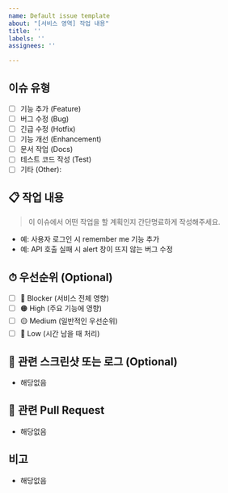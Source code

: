 ```yaml
---
name: Default issue template
about: "[서비스 영역] 작업 내용"
title: ''
labels: ''
assignees: ''

---
```


## 이슈 유형

- [ ] 기능 추가 (Feature)
- [ ] 버그 수정 (Bug)
- [ ] 긴급 수정 (Hotfix)
- [ ] 기능 개선 (Enhancement)
- [ ] 문서 작업 (Docs)
- [ ] 테스트 코드 작성 (Test)
- [ ] 기타 (Other):

## 📋 작업 내용

> 이 이슈에서 어떤 작업을 할 계획인지 간단명료하게 작성해주세요.

- 예: 사용자 로그인 시 remember me 기능 추가
- 예: API 호출 실패 시 alert 창이 뜨지 않는 버그 수정

## ⏱ 우선순위 (Optional)

- [ ] 🔴 Blocker (서비스 전체 영향)
- [ ] 🟠 High (주요 기능에 영향)
- [ ] 🟡 Medium (일반적인 우선순위)
- [ ] 🔵 Low (시간 남을 때 처리)

## 📎 관련 스크린샷 또는 로그 (Optional)

- 해당없음

## 🔗 관련 Pull Request

- 해당없음

## 비고

- 해당없음
